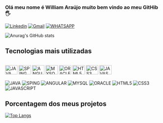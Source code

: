 ### Olá meu nome é William Araújo muito bem vindo ao meu GitHib 🖐️

[![Linkedin](https://img.shields.io/badge/LinkedIn-0077B5?style=for-the-badge&logo=linkedin&logoColor=white)](https://www.linkedin.com/in/william-araujo-4a33061a6/)
[![Gmail](https://img.shields.io/badge/Gmail-D14836?style=for-the-badge&logo=gmail&logoColor=white)](william237.araujo@gmail.com)
[![WHATSAPP](https://img.shields.io/badge/WhatsApp-25D366?style=for-the-badge&logo=whatsapp&logoColor=white)](81984413386)

![Anurag's GitHub stats](https://github-readme-stats.vercel.app/api?username=WilliamAraujo237&show_icons=true&theme=tokyonight)

## Tecnologias mais utilizadas
<div style="display: inline_block"><br/>
  <img aling="center" alt="JAVA" height="30" width="40" src="https://cdn.jsdelivr.net/gh/devicons/devicon/icons/java/java-original.svg"/>
  <img aling="center" alt="SPING" height="30" width="40" src="https://cdn.jsdelivr.net/gh/devicons/devicon/icons/spring/spring-original-wordmark.svg"/>
  <img aling="center" alt="ANGULAR" height="30" width="40" src="https://cdn.jsdelivr.net/gh/devicons/devicon/icons/angularjs/angularjs-original.svg"/>
  <img aling="center" alt="MYSQL" height="30" width="40" src="https://cdn.jsdelivr.net/gh/devicons/devicon/icons/mysql/mysql-plain-wordmark.svg"/>
  <img aling="center" alt="ORACLE" height="30" width="40" src="https://cdn.jsdelivr.net/gh/devicons/devicon/icons/oracle/oracle-original.svg"/>
  <img aling="center" alt="HTML5" height="30" width="40" src="https://cdn.jsdelivr.net/gh/devicons/devicon/icons/html5/html5-original-wordmark.svg"/>
  <img aling="center" alt="CSS3" height="30" width="40" src="https://cdn.jsdelivr.net/gh/devicons/devicon/icons/css3/css3-original-wordmark.svg"/>
  <img aling="center" alt="JAVASCRIPT" height="30" width="40" src="https://cdn.jsdelivr.net/gh/devicons/devicon/icons/javascript/javascript-original.svg"/>
</div>
<div style="display: inline_block"><br/>
  <img aling="center" alt="JAVA" src="https://img.shields.io/badge/Java-ED8B00?style=for-the-badge&logo=openjdk&logoColor=white"/>
  <img aling="center" alt="SPING" src="https://img.shields.io/badge/Spring-6DB33F?style=for-the-badge&logo=spring&logoColor=white"/>
  <img aling="center" alt="ANGULAR" src="https://img.shields.io/badge/Angular-DD0031?style=for-the-badge&logo=angular&logoColor=white"/>
  <img aling="center" alt="MYSQL" src="https://img.shields.io/badge/MySQL-005C84?style=for-the-badge&logo=mysql&logoColor=white"/>
  <img aling="center" alt="ORACLE" src="https://img.shields.io/badge/Oracle-F80000?style=for-the-badge&logo=Oracle&logoColor=white"/>
  <img aling="center" alt="HTML5" src="https://img.shields.io/badge/HTML5-E34F26?style=for-the-badge&logo=html5&logoColor=white"/>
  <img aling="center" alt="CSS3" src="https://img.shields.io/badge/CSS3-1572B6?style=for-the-badge&logo=css3&logoColor=white"/>
  <img aling="center" alt="JAVASCRIPT" src="https://img.shields.io/badge/JavaScript-F7DF1E?style=for-the-badge&logo=javascript&logoColor=black"/>
</div>

## Porcentagem dos meus projetos
[![Top Langs](https://github-readme-stats.vercel.app/api/top-langs/?username=WilliamAraujo237)](https://github.com/anuraghazra/github-readme-stats)
